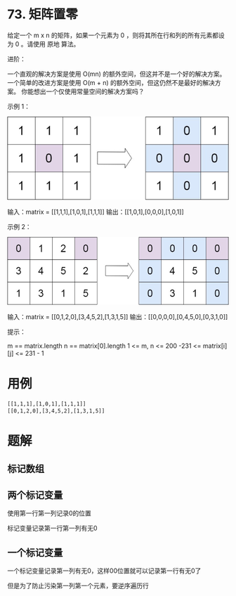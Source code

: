 # 73. 矩阵置零
给定一个 m x n 的矩阵，如果一个元素为 0 ，则将其所在行和列的所有元素都设为 0 。请使用 原地 算法。

进阶：

一个直观的解决方案是使用  O(mn) 的额外空间，但这并不是一个好的解决方案。
一个简单的改进方案是使用 O(m + n) 的额外空间，但这仍然不是最好的解决方案。
你能想出一个仅使用常量空间的解决方案吗？
 
示例 1：

![](q73_1.jpg)

输入：matrix = [[1,1,1],[1,0,1],[1,1,1]]
输出：[[1,0,1],[0,0,0],[1,0,1]]

示例 2：

![](q73_2.jpg)

输入：matrix = [[0,1,2,0],[3,4,5,2],[1,3,1,5]]
输出：[[0,0,0,0],[0,4,5,0],[0,3,1,0]]

提示：

m == matrix.length
n == matrix[0].length
1 <= m, n <= 200
-231 <= matrix[i][j] <= 231 - 1

# 用例
```
[[1,1,1],[1,0,1],[1,1,1]]
[[0,1,2,0],[3,4,5,2],[1,3,1,5]]
```

# 题解

## 标记数组

## 两个标记变量

使用第一行第一列记录0的位置

标记变量记录第一行第一列有无0

## 一个标记变量

一个标记变量记录第一列有无0，这样00位置就可以记录第一行有无0了

但是为了防止污染第一列第一个元素，要逆序遍历行



